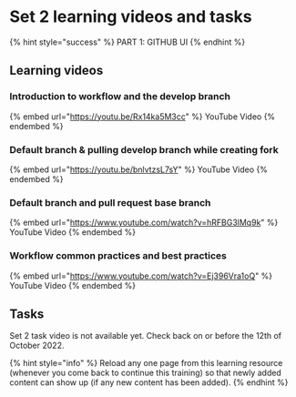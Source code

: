 # Set 2 learning videos and tasks

{% hint style="success" %}
PART 1: GITHUB UI
{% endhint %}

## Learning videos

### Introduction to workflow and the develop branch

{% embed url="https://youtu.be/Rx14ka5M3cc" %}
YouTube Video
{% endembed %}

### Default branch & pulling develop branch while creating fork

{% embed url="https://youtu.be/bnlvtzsL7sY" %}
YouTube Video
{% endembed %}

### Default branch and pull request base branch

{% embed url="https://www.youtube.com/watch?v=hRFBG3lMq9k" %}
YouTube Video
{% endembed %}

### Workflow common practices and best practices

{% embed url="https://www.youtube.com/watch?v=Ej396Vra1oQ" %}
YouTube Video
{% endembed %}

## Tasks

Set 2 task video is not available yet. Check back on or before the 12th of October 2022.

{% hint style="info" %}
Reload any one page from this learning resource (whenever you come back to continue this training) so that newly added content can show up (if any new content has been added).
{% endhint %}
